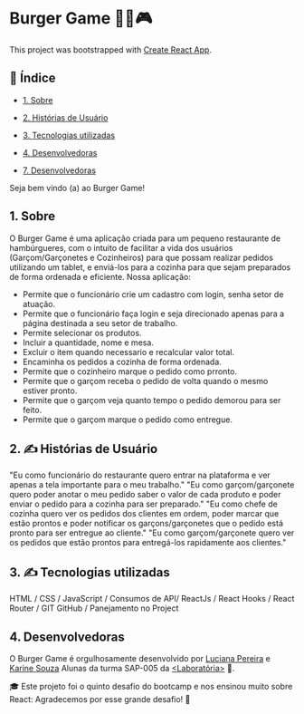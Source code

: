 # Burger Game :hamburger::fries:🎮

This project was bootstrapped with [Create React App](https://github.com/facebook/create-react-app).

## :page_facing_up: Índice

* [1. Sobre](#1-sobre)
* [2. Histórias de Usuário](#6-história-de-usuário)
* [3. Tecnologias utilizadas](#3-Tecnologias-utilizadas)
* [4. Desenvolvedoras](#4-Desenvolvedoras)


* [7. Desenvolvedoras](#7-desenvolvedoras)

Seja bem vindo (a) ao Burger Game!

## 1. Sobre
O Burger Game é uma aplicação criada para um pequeno restaurante de hambúrgueres, com o intuito de facilitar a vida dos usuários (Garçom/Garçonetes e Cozinheiros) para que possam realizar pedidos utilizando um tablet, e enviá-los para a cozinha para que sejam preparados de forma ordenada e eficiente. Nossa aplicação:

- Permite que o funcionário crie um cadastro com login, senha setor de atuação.
- Permite que o funcionário faça login e seja direcionado apenas para a página destinada a seu setor de trabalho.
- Permite selecionar os produtos.
- Incluir a quantidade, nome e mesa.
- Excluir o item quando necessario e recalcular valor total.
- Encaminha os pedidos a cozinha de forma ordenada.
- Permite que o cozinheiro marque o pedido como prronto.
- Permite que o garçom receba o pedido de volta quando o mesmo estiver pronto.
- Permite que o garçom veja quanto tempo o pedido demorou para ser feito.
- Permite que o garçom marque o pedido como entregue.

## 2. :writing_hand: Histórias de Usuário

"Eu como funcionário do restaurante quero entrar na plataforma e ver apenas a tela importante para o meu trabalho."
"Eu como garçom/garçonete quero poder anotar o meu pedido saber o valor de cada produto e poder enviar o pedido para a cozinha para ser preparado."
"Eu como chefe de cozinha quero ver os pedidos dos clientes em ordem, poder marcar que estão prontos e poder notificar os garçons/garçonetes que o pedido está pronto para ser entregue ao cliente."
"Eu como garçom/garçonete quero ver os pedidos que estão prontos para entregá-los rapidamente aos clientes."

## 3. :writing_hand: Tecnologias utilizadas
HTML / CSS / JavaScript / Consumos de API/ ReactJs / React Hooks / React Router / GIT GitHub / Panejamento no Project

## 4. Desenvolvedoras
O Burger Game é orgulhosamente desenvolvido por [Luciana Pereira](https://github.com/Lu-Pereira) e  [Karine Souza](https://github.com/karinesouza) Alunas da turma SAP-005 da [<Laboratória>](https://www.laboratoria.la/br "Laboratória Brasil") :yellow_heart:.

:mortar_board:	Este projeto foi o quinto desafio do bootcamp e nos ensinou muito sobre React:
Agradecemos por esse grande desafio! :rocket:
